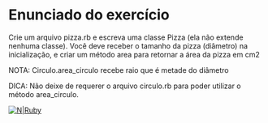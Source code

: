 # Enunciado do exercício

Crie um arquivo pizza.rb e escreva uma classe Pizza (ela não extende nenhuma classe). Você deve receber o tamanho da pizza (diâmetro) na inicialização, e criar um método area para retornar a área da pizza em cm2

NOTA: Circulo.area_circulo recebe raio que é metade do diâmetro

DICA: Não deixe de requerer o arquivo circulo.rb para poder utilizar o método area_circulo.

[![N|Ruby](https://img.shields.io/badge/Ruby-CC342D?style=for-the-badge&logo=ruby&logoColor=white)](https://www.ruby-lang.org/en/) 
